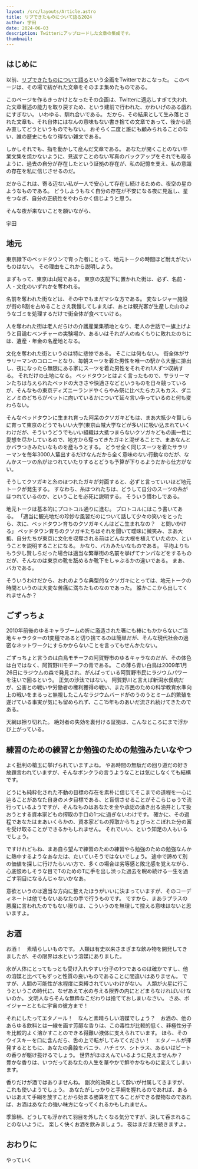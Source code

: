 ```yaml
---
layout: /src/layouts/Article.astro
title: リプできたものについて語る2024
author: 宇田
date: 2024-06-03
description: Twitterにアップロードした文章の集成です。
thumbnail:
---
```

## はじめに

以前、[リプできたものについて語る](https://x.com/41_36_22/status/1781506114179527145)という企画をTwitterでおこなった。
このページは、その場で紡がれた文章をそのまま集めたものである。

このページを作るきっかけとなったその企画は、Twitterに適応しすぎて失われた文章著述の能力を取り戻すため、という建前で行われた、かわいげのある戯れにすぎない。
いわゆる、馴れ合いである。
だから、その結果として生み落とされた文章も、それ自体にはなんの意味もない書き捨ての文章であって、後から読み直してどうというものでもない。
おそらく二度と誰にも顧みられることのない、誰の歴史にもなり得ない雑文である。

しかしそれでも、指を動かして産んだ文章である。
あなたが開くことのない卒業文集を焼かないように、見返すことのない写真のバックアップをそれでも取るように、過去の自分が存在したという証拠の存在が、私の記憶を支え、私の意識の存在を私に信じさせるのだ。

だからこれは、寄る辺ない私が一人で安心して存在し続けるための、夜空の星のようなものである。
どうしようもなく自分の存在が不安になる夜に見返し、星をつなぎ、自分の正統性をやわらかく信じようと思う。

そんな夜が来ないことを願いながら、

宇田

## 地元

東京隷下のベッドタウンで育った者にとって、地元トークの時間ほど耐えがたいものはない。
その理由をこれから説明しよう。

まずもって、東京は山賊である。
東京の支配下に置かれた街は、必ず、名前・人・文化のいずれかを奪われる。

名前を奪われた街などは、その中でもまだマシな方である。
変なレジャー施設が街の8割を占めることさえ我慢してしまえば、あとは観光客が生産した山のようなゴミを処理するだけで街全体が食べていける。

人を奪われた街は老人だらけの介護産業集積地となり、老人の世話で一旗上げようと目論むベンチャーの実験場か、あるいはそれが人のぬくもりに敗れたのちには、遺産・年金の名産地となる。

文化を奪われた街というのは特に悲惨である。
そこには何もない。
街全体がサラリーマンのコロニーとなり、毎朝スーツを着た男性を唯一の駅から大量に排出し、夜になったら無限にある家にスーツを着た男性をそれぞれ1人ずつ収納する。
それだけの土地になる。
ベッドタウンとはよく言ったもので、サラリーマンたちは与えられたベッドの大きさや快適さなどというものを日々競っているが、そんなもの東京ディズニーランドやくらやみ祭に比べたらカスもカス、ダニとノミのどちらがペットに向いているかについて延々言い争っているのと何も変わらない。

そんなベッドタウンに生まれ育った阿呆のクソガキどもは、まあ大抵少々賢しらに育って東京のどうでもいい大学(東京山賊大学などが多い)に吸い込まれていくわけだが、そういうどうでもいい組織は大抵つまらないクソガキどもの画一性に愛想を尽かしているので、地方から奪ってきたガキと混ぜることで、まあなんとかバラつきみたいなものを産もうとする。
どうせ全く同じスーツを着たサラリーマンを毎年3000人輩出するだけなんだから全く意味のない行動なのだが、なんかスーツの糸がほつれていたりするとどうも予算が下りるようだから仕方がない。

そうしてクソガキと糸のほつれたガキが対面すると、必ずと言っていいほど地元トークが発生する。
すなわち、糸ほつれたちは、どうして自分のスーツの糸がほつれているのか、ということを必死に説明する。
そういう慣わしである。

地元トークは基本的にプロトコル通りに進む。
プロトコルにはこう書いてある。
「適当に観光地だの珍妙な風習だのについて話して少々の笑いをとったら、次に、ベッドタウン育ちのクソガキくんはどこ生まれなの？　と問いかける」
ベッドタウン育ちのクソガキたちはそれを聞いて曖昧に微笑み、まあ大抵、自分たちが東京に文化を収奪される前はどんな大根を植えていたのか、ということを説明することになる。
かなり、バカみたいなものである。
平均よりももう少し賢しらだった場合は適当な繁華街の名前を挙げてナンパなどをするものだが、そんなのは東京の靴を舐めるか靴下をしゃぶるかの違いである。
まあ、バカである。

そういうわけだから、おれのような典型的なクソガキにとっては、地元トークの時間というのは大変な苦痛に満ちたものなのであった。
誰かここから出してくれませんか？

## ごずっちょ

2010年前後のゆるキャラブームの折に濫造された箸にも棒にもかからないご当地キャラクターの1変種であると切り捨てるのは簡単だが、そんな現代社会の過密なネットワークにすらかからないことを言ってもせんかたない。

ごずっちょと言うのは白鳥モチーフの阿賀野市のゆるキャラなのだが、その体色は白ではなく、阿賀野川モチーフの青である。
この薄ら青い白鳥は2009年1月26日にラジウムの森で発見され、がんばっている阿賀野市民にラジウムパワーを注いで回るという。
正気の沙汰ではない。
阿賀野川と言えば新潟水俣病だが、公害との戦いや労働者の権利獲得の戦い、また市民のための科学教育水準向上の戦いをまるっと無視したこんなラジウムバードがのうのうとミーム的繁殖を遂げている事実が気にも留められず、ここ15年ものあいだ流され続けてきたのである。

天網は擦り切れた。
絶対者の失効を裏付ける証拠は、こんなところにまで浮かび上がっている。


## 練習のための練習とか勉強のための勉強みたいなやつ

よく批判の槍玉に挙げられていますよね。
やあ時間の無駄だの回り道だの好き放題言われていますが、そんなボンクラの言うようなことは気にしなくても結構です。

どうにも純粋化された不動の目標の存在を素朴に信じてそこまでの道程を一心に辿ることがあなた自身のメタ目標である、と盲信させることがそこらじゅうで流行っているようですが、そんなものはあなたを金や承認の湧き出る油井として扱おうとする資本家どもの搾取の手口の1つに過ぎないわけです。
確かに、その過程であなたはまあいくらかの、資本家どもの搾取からちょびっとこぼれた分の富を受け取ることができるかもしれません。
それでいい、という知足の人もいるでしょう。

ですけれどもね、まあ自ら望んで練習のための練習やら勉強のための勉強なんかに熱中するようなあなたは、たいていそうではないでしょう。
途中で諦めて別の価値を探しに行けたらいい方で、多くの場合は劣等感と敗北感を覚えながら、心底恨めしそうな目でTのためのTに手を出し渋った過去を睨め続ける一生を過ごす羽目になるんじゃないかなあ。

意欲というのは適当な方向に整えたほうがいいに決まっていますが、そのコーディネートは他でもないあなたの手で行うものです。
ですから、まあラプラスの悪魔に言われたのでもない限りは、こういうのを無理して控える意味はないと思いますよ。

## お酒

お酒！　素晴らしいものです。
人類は有史以来さまざまな飲み物を開発してきましたが、その限界は水という溶媒にありました。

水が人体にとってもっとも受け入れやすい分子の1つであるのは確かですし、他の溶媒と比べてもずっと性質の良いものであることに間違いはありません。
ですが、人間の可能性が水程度に束縛されていいわけがない。
人類が火星に行こうというこの時代に、なぜあえて水の与える限界の内にとどまらなければいけないのか。
文明人ならそんな無粋なこだわりは捨てておしまいなさい。
さあ、ボイジャーとともに宇宙の彼方まで！

それにしたってエタノール！　なんと素晴らしい溶媒でしょう？　お酒の、他のあらゆる飲料とは一線を画す芳醇な香りは、この毒性が比較的低く、非極性分子を比較的よく溶かすことのできる得難い液体に支えられています。
ほら、そのウイスキーを口に含んだら、舌の上で転がしてみてください！　エタノールが揮発するとともに、あなたの鼻腔をバニラ、ハチミツ、シトラス、あるいはピートの香りが駆け抜けるでしょう。
世界がほほえんでいるように見えませんか？　豊かな香りは、いつだってあなたの人生を華やかで鮮やかなものに変えてしまいます。

香りだけが酒ではありませんね。
副次的効果として酔いが付属してきますが、これも使いようでしょう。
あなたがしっかりと手綱を握れるのであれば、あるいはあえて手綱を放すことから始まる勝算を立てることができる傑物なのであれば、お酒はあなたの強い味方になってくれるかもしれません。

季節柄、どうしても浮かれて羽目を外したくなる気分ですが、決して呑まれることのないように。
楽しく快くお酒を飲みましょう。
夜はまだまだ続きますよ。

## おわりに

やっていく